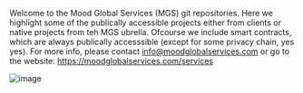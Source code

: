 Welcome to the Mood Global Services (MGS) git repositories. 
Here we highlight some of the publically accessible projects either from clients 
or native projects from teh MGS ubrella.
Ofcourse we include smart contracts, which are always publically accesssible (except for some privacy chain, yes yes). 
For more info, please contact info@moodglobalservices.com or go to the website:
https://moodglobalservices.com/services

![image](https://github.com/Mood-Global-Services/.github/assets/57764578/d97fb2a6-02e3-4aae-8453-45f112ca8fb4)
